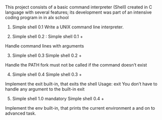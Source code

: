 This project consists of a basic command interpreter (Shell) created in C language with several features; its development was part of an intensive coding program in in alx school 

1. Simple shell 0.1
Write a UNIX command line interpreter.

2. Simple shell 0.2 :
Simple shell 0.1 +

Handle command lines with arguments

3. Simple shell 0.3
Simple shell 0.2 +

Handle the PATH
fork must not be called if the command doesn’t exist

4. Simple shell 0.4
Simple shell 0.3 +

Implement the exit built-in, that exits the shell
Usage: exit
You don’t have to handle any argument to the built-in exit

5. Simple shell 1.0
mandatory
Simple shell 0.4 +

Implement the env built-in, that prints the current environment
a
and on to advanced task.
